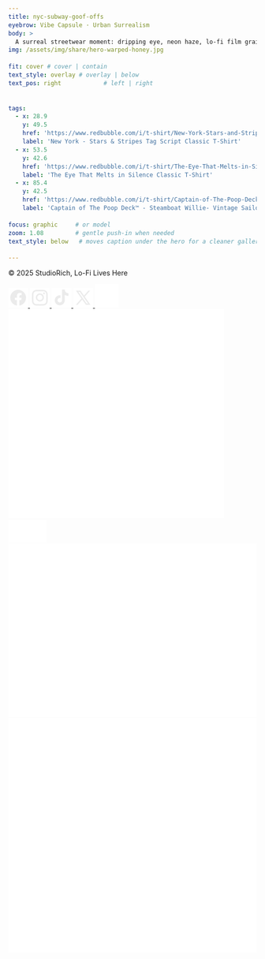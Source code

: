```yaml
---
title: nyc-subway-goof-offs
eyebrow: Vibe Capsule · Urban Surrealism
body: >
  A surreal streetwear moment: dripping eye, neon haze, lo-fi film grain…
img: /assets/img/share/hero-warped-honey.jpg

fit: cover # cover | contain
text_style: overlay # overlay | below
text_pos: right            # left | right


tags:
  - x: 28.9
    y: 49.5
    href: 'https://www.redbubble.com/i/t-shirt/New-York-Stars-and-Stripes-Tag-Script-by-studioRich/116862448.IJ6L0'
    label: 'New York - Stars & Stripes Tag Script Classic T-Shirt'
  - x: 53.5
    y: 42.6
    href: 'https://www.redbubble.com/i/t-shirt/The-Eye-That-Melts-in-Silence-by-studioRich/173201450.XNZKR'
    label: 'The Eye That Melts in Silence Classic T-Shirt'
  - x: 85.4
    y: 42.5
    href: 'https://www.redbubble.com/i/t-shirt/Captain-of-The-Poop-Deck-Steamboat-Willie-Vintage-Sailor-by-studioRich/157116076.240QL'
    label: 'Captain of The Poop Deck™ - Steamboat Willie- Vintage Sailor Classic T-Shirt'

focus: graphic     # or model
zoom: 1.08         # gentle push-in when needed
text_style: below   # moves caption under the hero for a cleaner gallery vibe

---
```


  <div class="footer-bottom">
    <p>&copy; 2025 StudioRich, Lo-Fi Lives Here</p>
    <div class="footer-links">
      <!-- Social Icons -->
      <div class="social-icons">
        <a href="https://www.facebook.com/StudioRichNYC" target="_blank">
          <img src="/assets/img/logos/facebook.svg" alt="Facebook" />
        </a>
        <a href="https://instagram.com/_studiorich" target="_blank">
          <img src="/assets/img/logos/instagram.svg" alt="Instagram" />
        </a>
        <a href="https://tiktok.com/@studio.rich" target="_blank">
          <img src="/assets/img/logos/tiktok.svg" alt="TikTok" />
        </a>
        <a href="https://x.com/studiorxch" target="_blank">
          <img src="/assets/img/logos/x.svg" alt="X" />
        </a>
        <a href="https://youtube.com/@studio-rich" target="_blank">
          <img src="/assets/img/logos/youtube.svg" alt="YouTube" />
        </a>
      </div>
      <!-- Music Icons -->
      <div class="music-icons">
        <a href="https://open.spotify.com/artist/your-link" target="_blank">
          <img src="/assets/img/logos/spotify.svg" alt="Spotify" />
        </a>
        <a href="https://soundcloud.com/your-link" target="_blank">
          <img src="/assets/img/logos/soundcloud.svg" alt="SoundCloud" />
        </a>
        <a href="https://bandcamp.com/your-link" target="_blank">
          <img src="/assets/img/logos/bandcamp.svg" alt="Bandcamp" />
        </a>
        <a href="https://twitch.tv/your-link" target="_blank">
          <img src="/assets/img/logos/twitch.svg" alt="Twitch" />
        </a>
      </div>
    </div>
  </div>
